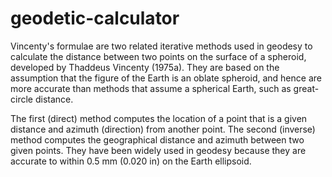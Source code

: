 # geodetic-calculator

Vincenty's formulae are two related iterative methods used in geodesy to calculate the distance between two points on the surface of a spheroid, developed by Thaddeus Vincenty (1975a). 
They are based on the assumption that the figure of the Earth is an oblate spheroid, and hence are more accurate than methods that assume a spherical Earth, such as great-circle distance.

The first (direct) method computes the location of a point that is a given distance and azimuth (direction) from another point. 
The second (inverse) method computes the geographical distance and azimuth between two given points. 
They have been widely used in geodesy because they are accurate to within 0.5 mm (0.020 in) on the Earth ellipsoid.
